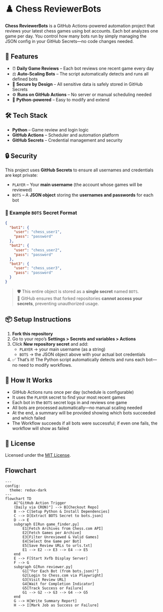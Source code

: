 # ♟️ Chess ReviewerBots

**Chess ReviewerBots** is a GitHub Actions-powered automation project that reviews your latest chess games using bot accounts. Each bot analyzes one game per day. You control how many bots run by simply managing the JSON config in your GitHub Secrets—no code changes needed.

## 🚀 Features

- ⏰ **Daily Game Reviews** – Each bot reviews one recent game every day  
- ⚖️ **Auto-Scaling Bots** – The script automatically detects and runs all defined bots
- 🔐 **Secure by Design** – All sensitive data is safely stored in GitHub Secrets  
- ⚙️ **Runs on GitHub Actions** – No server or manual scheduling needed  
- 🐍 **Python-powered** – Easy to modify and extend

## 🛠 Tech Stack

- **Python** – Game review and login logic  
- **GitHub Actions** – Scheduler and automation platform  
- **GitHub Secrets** – Credential management and security

## 🔒 Security

This project uses **GitHub Secrets** to ensure all usernames and credentials are kept private:

- `PLAYER` – Your **main username** (the account whose games will be reviewed)
- `BOTS` – A **JSON object** storing the **usernames and passwords** for each bot

### 🔐 Example `BOTS` Secret Format

```json
{
  "bot1": {
    "user": "chess_user1",
    "pass": "password"
  },
  "bot2": {
    "user": "chess_user2",
    "pass": "password"
  },
  "bot3": {
    "user": "chess_user3",
    "pass": "password"
  }
}
```

> 🛡️ This entire object is stored as a **single secret** named `BOTS`.  
> 🔐 GitHub ensures that forked repositories **cannot access your secrets**, preventing unauthorized usage.

## 📦 Setup Instructions

1. **Fork this repository**
2. Go to your repo’s **Settings > Secrets and variables > Actions**
3. Click **New repository secret** and add:
   - `PLAYER` → your main username (as a string)
   - `BOTS` → the JSON object above with your actual bot credentials
4. ✅ That’s it! The Python script automatically detects and runs each bot—no need to modify workflows.

## 🔄 How It Works

- GitHub Actions runs once per day (schedule is configurable)
- It uses the `PLAYER` secret to find your most recent games
- Each bot in the `BOTS` secret logs in and reviews one game
- All bots are processed automatically—no manual scaling needed
- At the end, a summary will be provided showing which bots succeeded and which failed
- The Workflow succeeds if all bots were successful; if even one fails, the workflow will show as failed

## 📄 License

Licensed under the [MIT License](LICENSE.md).

## Flowchart

```mermaid
---
config:
  theme: redux-dark
---
flowchart TD
    A["GitHub Action Trigger
    (Daily via CRON)"] --> B[Checkout Repo]
    B --> C[Setup Python & Install Dependencies]
    C --> D[Extract BOTS Secret to bots.json]
    D --> E
    subgraph E[Run game_finder.py]
        E1[Fetch Archives from Chess.com API]
        E2[Fetch Games per Archive]
        E3[Filter Unreviewed & Valid Games]
        E4[Select One Game per Bot]
        E5[Save Review URLs to urls.txt]
        E1 --> E2 --> E3 --> E4 --> E5
    end
    E --> F[Start Xvfb Display Server]
    F --> G
    subgraph G[Run reviewer.py]
        G1["For Each Bot (from bots.json)"]
        G2[Login to Chess.com via Playwright]
        G3[Visit Review URL]
        G4[Wait for Completion Indicator]
        G5[Track Success or Failure]
        G1 --> G2 --> G3 --> G4 --> G5
    end
    G --> H[Write Summary Report]
    H --> I[Mark Job as Success or Failure]
```
